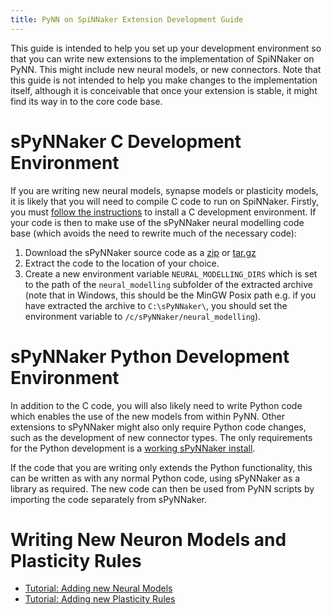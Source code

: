 ```yaml
---
title: PyNN on SpiNNaker Extension Development Guide
---
```


This guide is intended to help you set up your development environment so that you can write new extensions to the implementation of SpiNNaker on PyNN.  This might include new neural models, or new connectors.  Note that this guide is not intended to help you make changes to the implementation itself, although it is conceivable that once your extension is stable, it might find its way in to the core code base.

# sPyNNaker C Development Environment
If you are writing new neural models, synapse models or plasticity models, it is likely that you will need to compile C code to run on SpiNNaker.  Firstly, you must [follow the instructions](/common_pages/5.0.0/CDevelopmentForSpiNNaker.html) to install a C development environment.  If your code is then to make use of the sPyNNaker neural modelling code base (which avoids the need to rewrite much of the necessary code):

1. Download the sPyNNaker source code as a [zip](https://github.com/SpiNNakerManchester/sPyNNaker/archive/5.1.0.zip) or [tar.gz](https://github.com/SpiNNakerManchester/sPyNNaker/archive/5.1.0.tar.gz)
1. Extract the code to the location of your choice.
1. Create a new environment variable `NEURAL_MODELLING_DIRS` which is set to the path of the `neural_modelling` subfolder of the extracted archive (note that in Windows, this should be the MinGW Posix path e.g. if you have extracted the archive to `C:\sPyNNaker\`, you should set the environment variable to `/c/sPyNNaker/neural_modelling`).

# sPyNNaker Python Development Environment
In addition to the C code, you will also likely need to write Python code which enables the use of the new models from within PyNN.  Other extensions to sPyNNaker might also only require Python code changes, such as the development of new connector types.  The only requirements for the Python development is a [working sPyNNaker install](PyNNOnSpinnakerInstall.html).

If the code that you are writing only extends the Python functionality, this can be written as with any normal Python code, using sPyNNaker as a library as required.  The new code can then be used from PyNN scripts by importing the code separately from sPyNNaker.

# Writing New Neuron Models and Plasticity Rules
* [Tutorial: Adding new Neural Models](NewNeuronModels5.1-LabManual.pdf)
* [Tutorial: Adding new Plasticity Rules](NewPlasticityRules-LabManual.pdf)
